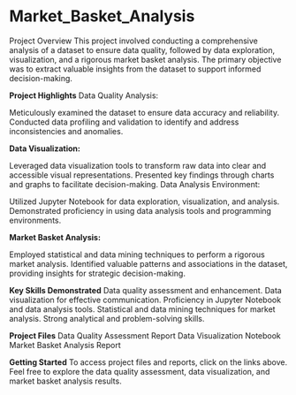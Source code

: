 # Market_Basket_Analysis
Project Overview
This project involved conducting a comprehensive analysis of a dataset to ensure data quality, followed by data exploration, visualization, and a rigorous market basket analysis. The primary objective was to extract valuable insights from the dataset to support informed decision-making.

**Project Highlights**
Data Quality Analysis:

Meticulously examined the dataset to ensure data accuracy and reliability.
Conducted data profiling and validation to identify and address inconsistencies and anomalies.

**Data Visualization:**

Leveraged data visualization tools to transform raw data into clear and accessible visual representations.
Presented key findings through charts and graphs to facilitate decision-making.
Data Analysis Environment:

Utilized Jupyter Notebook for data exploration, visualization, and analysis.
Demonstrated proficiency in using data analysis tools and programming environments.

**Market Basket Analysis:**

Employed statistical and data mining techniques to perform a rigorous market analysis.
Identified valuable patterns and associations in the dataset, providing insights for strategic decision-making.

**Key Skills Demonstrated**
Data quality assessment and enhancement.
Data visualization for effective communication.
Proficiency in Jupyter Notebook and data analysis tools.
Statistical and data mining techniques for market analysis.
Strong analytical and problem-solving skills.

**Project Files**
Data Quality Assessment Report
Data Visualization Notebook
Market Basket Analysis Report

**Getting Started**
To access project files and reports, click on the links above. Feel free to explore the data quality assessment, data visualization, and market basket analysis results.



